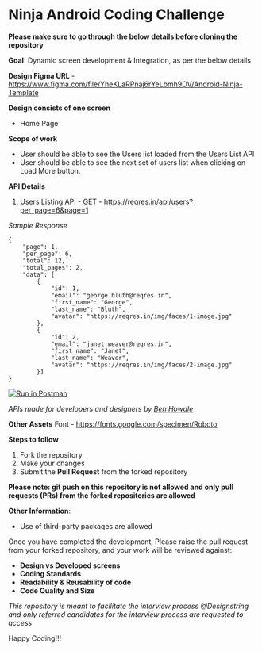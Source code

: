 # Ninja Android Coding Challenge

**Please make sure to go through the below details before cloning the repository**

**Goal**: Dynamic screen development & Integration, as per the below details

**Design Figma URL** - https://www.figma.com/file/YheKLaRPnaj6rYeLbmh9OV/Android-Ninja-Template

**Design consists of one screen**
- Home Page

**Scope of work**
- User should be able to see the Users list loaded from the Users List API        
- User should be able to see the next set of users list when clicking on Load More button.
 


**API Details**

1. Users Listing API - GET - https://reqres.in/api/users?per_page=6&page=1

_Sample Response_
```
{
    "page": 1,
    "per_page": 6,
    "total": 12,
    "total_pages": 2,
    "data": [
        {
            "id": 1,
            "email": "george.bluth@reqres.in",
            "first_name": "George",
            "last_name": "Bluth",
            "avatar": "https://reqres.in/img/faces/1-image.jpg"
        },
        {
            "id": 2,
            "email": "janet.weaver@reqres.in",
            "first_name": "Janet",
            "last_name": "Weaver",
            "avatar": "https://reqres.in/img/faces/2-image.jpg"
        }]
}
```

[![Run in Postman](https://run.pstmn.io/button.svg)](https://app.getpostman.com/run-collection/693967-8fe2ef09-b857-4153-92d7-1ce0dcf4ed96?action=collection%2Ffork&collection-url=entityId%3D693967-8fe2ef09-b857-4153-92d7-1ce0dcf4ed96%26entityType%3Dcollection%26workspaceId%3Db66a50db-5f82-40ed-aa16-e49d72e7199d)

_APIs made for developers and designers by [Ben Howdle](https://benhowdle.im/)_


**Other Assets**
Font - https://fonts.google.com/specimen/Roboto


**Steps to follow**
1. Fork the repository
2. Make your changes 
3. Submit the **Pull Request** from the forked repository 


**Please note: git push on this repository is not allowed and only pull requests (PRs) from the forked repositories are allowed**
 
**Other Information**:
- Use of third-party packages are allowed

Once you have completed the development, Please raise the pull request from your forked repository, and your work will be reviewed against:
- **Design vs Developed screens**
- **Coding Standards**
- **Readability & Reusability of code**
- **Code Quality and Size**

_This repository is meant to facilitate the interview process @Designstring and only referred candidates for the interview process are requested to access_

Happy Coding!!!
